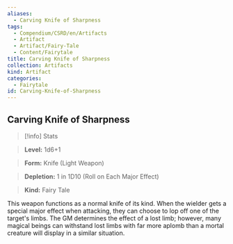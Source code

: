 ```yaml
---
aliases:
  - Carving Knife of Sharpness
tags:
  - Compendium/CSRD/en/Artifacts
  - Artifact
  - Artifact/Fairy-Tale
  - Content/Fairytale
title: Carving Knife of Sharpness
collection: Artifacts
kind: Artifact
categories:
  - Fairytale
id: Carving-Knife-of-Sharpness
---
```

## Carving Knife of Sharpness    
>[!info] Stats    
> **Level:** 1d6+1    
> **Form:** Knife (Light Weapon)    
> **Depletion:** 1 in 1D10 (Roll on Each Major Effect)    
> **Kind:** Fairy Tale  
    
This weapon functions as a normal knife of its kind. When the wielder gets a special major effect when attacking, they can choose to lop off one of the target's limbs. The GM determines the effect of a lost limb; however, many magical beings can withstand lost limbs with far more aplomb than a mortal creature will display in a similar situation.
